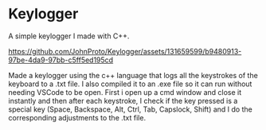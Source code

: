 # Keylogger
A simple keylogger I made with C++.

https://github.com/JohnProto/Keylogger/assets/131659599/b9480913-97be-4da9-97bb-c5ff5ed195cd

Made a keylogger using the c++ language that logs all the keystrokes of the keyboard to a .txt file. I also compiled it to an .exe file so it can run without needing VSCode to be open. First i open up a cmd window and close it instantly and then after each keystroke, I check if the key pressed is a special key (Space, Backspace, Alt, Ctrl, Tab, Capslock, Shift) and I do the corresponding adjustments to the .txt file.
